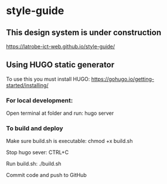 # style-guide
## This design system is under construction

https://latrobe-ict-web.github.io/style-guide/

## Using HUGO static generator
To use this you must install HUGO: https://gohugo.io/getting-started/installing/

### For local development:
Open terminal at folder and run: hugo server

### To build and deploy
Make sure build.sh is executable: chmod +x build.sh

Stop hugo sever: CTRL+C

Run build.sh: ./build.sh

Commit code and push to GitHub
